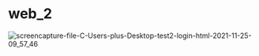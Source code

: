 # web_2
![screencapture-file-C-Users-plus-Desktop-test2-login-html-2021-11-25-09_57_46](https://user-images.githubusercontent.com/95044800/143485803-b309c974-9d12-4054-ac17-c9e7b72bb386.png)
